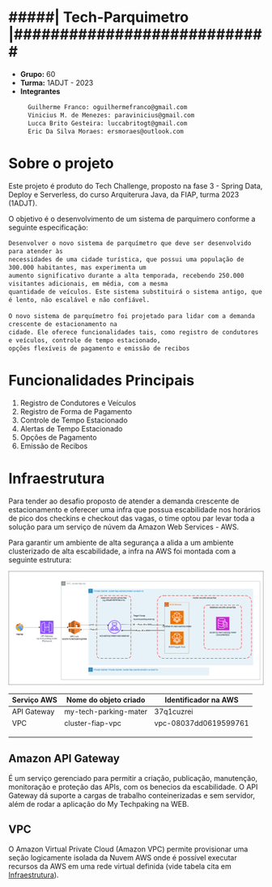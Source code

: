 # #####| Tech-Parquimetro |############################

* **Grupo:** 60
* **Turma:** 1ADJT - 2023
* **Integrantes**
  ```
    Guilherme Franco: oguilhermefranco@gmail.com
    Vinicius M. de Menezes: paravinicius@gmail.com
    Lucca Brito Gesteira: luccabritogt@gmail.com
    Eric Da Silva Moraes: ersmoraes@outlook.com
  ```

# Sobre o projeto

Este projeto é produto do Tech Challenge, proposto na fase 3 - Spring Data, Deploy e Serverless, do curso
Arquiterura Java, da FIAP, turma 2023 (1ADJT).

O objetivo é o desenvolvimento de um sistema de parquímero conforme a seguinte especificação:
```
Desenvolver o novo sistema de parquímetro que deve ser desenvolvido para atender às 
necessidades de uma cidade turística, que possui uma população de 300.000 habitantes, mas experimenta um 
aumento significativo durante a alta temporada, recebendo 250.000 visitantes adicionais, em média, com a mesma 
quantidade de veículos. Este sistema substituirá o sistema antigo, que é lento, não escalável e não confiável.

O novo sistema de parquímetro foi projetado para lidar com a demanda crescente de estacionamento na 
cidade. Ele oferece funcionalidades tais, como registro de condutores e veículos, controle de tempo estacionado, 
opções flexíveis de pagamento e emissão de recibos
```


# Funcionalidades Principais

1. Registro de Condutores e Veículos
2. Registro de Forma de Pagamento
3. Controle de Tempo Estacionado
4. Alertas de Tempo Estacionado
5. Opções de Pagamento
6. Emissão de Recibos

# Infraestrutura

Para tender ao desafio proposto de atender a demanda crescente de estacionamento e oferecer uma infra que possua
escabilidade nos horários de pico dos checkins e checkout das vagas, o time optou par levar toda a solução para um
serviço de núvem da Amazon Web Services - AWS.

Para garantir um ambiente de alta segurança a alida a um ambiente clusterizado de alta escabilidade, a infra na AWS foi
montada com a seguinte estrutura:

![Infra_AWS_my-tech-parking-meter.png](src%2Fmain%2Fresources%2Fdocumentation%2FInfra_AWS_my-tech-parking-meter.png "Digrama da Infra na AWS")

| Serviço AWS | Nome do objeto criado | Identificador na AWS   |
|-------------|-----------------------|------------------------|
| API Gateway | my-tech-parking-mater | 37q1cuzrei             |
| VPC         | cluster-fiap-vpc      | vpc-08037dd0619599761  |
|             |                       |                        |
|             |                       |                        |
|             |                       |                        |

## Amazon API Gateway
É um serviço gerenciado para permitir a criação, publicação, manutenção, monitoração e proteção das APIs, com os
benecios da escabilidade. O API Gateway dá suporte a cargas de trabalho conteinerizadas e sem servidor, além de
rodar a aplicação do My Techpaking na WEB.

## VPC
O Amazon Virtual Private Cloud (Amazon VPC) permite provisionar uma seção logicamente isolada da Nuvem AWS onde é
possível executar recursos da AWS em uma rede virtual definida (vide tabela cita em [Infraestrutura](#infraestrutura)).




